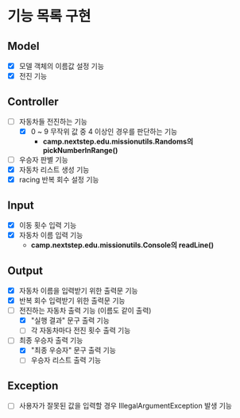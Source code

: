 # 기능 목록 구현

## Model
- [X] 모델 객체의 이름값 설정 기능
- [x] 전진 기능

## Controller
- [ ] 자동차들 전진하는 기능
  - [X] 0 ~ 9 무작위 값 중 4 이상인 경우를 판단하는 기능
    - **camp.nextstep.edu.missionutils.Randoms의 pickNumberInRange()**
- [ ] 우승자 판별 기능
- [X] 자동차 리스트 생성 기능
- [X] racing 반복 회수 설정 기능
  
## Input
- [X] 이동 횟수 입력 기능
- [X] 자동차 이름 입력 기능
  - **camp.nextstep.edu.missionutils.Console의 readLine()**

## Output
- [X] 자동차 이름을 입력받기 위한 출력문 기능
- [X] 반복 회수 입력받기 위한 출력문 기능
- [ ] 전진하는 자동차 출력 기능 (이름도 같이 출력)
  - [X] "실행 결과" 문구 출력 기능
  - [ ] 각 자동차마다 전진 횟수 출력 기능
- [ ] 최종 우승자 출력 기능
  - [X] "최종 우승자" 문구 출력 기능
  - [ ] 우승자 리스트 출력 기능

## Exception
- [ ] 사용자가 잘못된 값을 입력할 경우 IllegalArgumentException 발생 기능